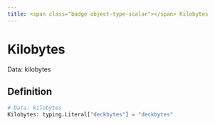 ```yaml
---
title: <span class="badge object-type-scalar"></span> Kilobytes
---
```

# <span class="badge object-type-scalar"></span> Kilobytes

Data: kilobytes

## Definition

```python
# Data: kilobytes
Kilobytes: typing.Literal["deckbytes"] = "deckbytes"
```
